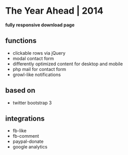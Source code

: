 The Year Ahead | 2014
====================
**fully responsive download page**

functions
--------------
- clickable rows via jQuery
- modal contact form
- differently optimized content for desktop and mobile
- php mail for contact form
- growl-like notifications 

based on
--------------
- twitter bootstrap 3
  
integrations
--------------
- fb-like 
- fb-comment 
- paypal-donate 
- google analytics
